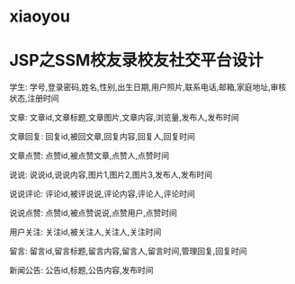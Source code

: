 # xiaoyou
# JSP之SSM校友录校友社交平台设计

学生: 学号,登录密码,姓名,性别,出生日期,用户照片,联系电话,邮箱,家庭地址,审核状态,注册时间

文章: 文章id,文章标题,文章图片,文章内容,浏览量,发布人,发布时间

文章回复: 回复id,被回文章,回复内容,回复人,回复时间

文章点赞: 点赞id,被点赞文章,点赞人,点赞时间

说说: 说说id,说说内容,图片1,图片2,图片3,发布人,发布时间

说说评论: 评论id,被评说说,评论内容,评论人,评论时间

说说点赞: 点赞id,被点赞说说,点赞用户,点赞时间

用户关注: 关注id,被关注人,关注人,关注时间

留言: 留言id,留言标题,留言内容,留言人,留言时间,管理回复,回复时间

新闻公告: 公告id,标题,公告内容,发布时间
